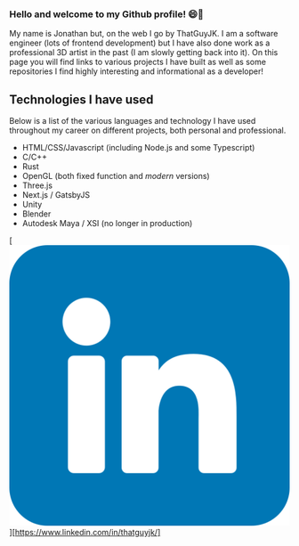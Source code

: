 ### Hello and welcome to my Github profile! 😄👋

My name is Jonathan but, on the web I go by ThatGuyJK. I am a software engineer (lots of frontend development) but I have also done work as a professional 3D artist in the past (I am slowly getting back into it). On this page you will find links to various projects I have built as well as some repositories I find highly interesting and informational as a developer!

## Technologies I have used
Below is a list of the various languages and technology I have used throughout my career on different projects, both personal and professional.
- HTML/CSS/Javascript (including Node.js and some Typescript)
- C/C++
- Rust
- OpenGL (both fixed function and _modern_ versions)
- Three.js
- Next.js / GatsbyJS
- Unity
- Blender
- Autodesk Maya / XSI (no longer in production)

[![LinkedIn](https://github.com/thatguyjk/thatguyjk/blob/main/linkedin.png)][https://www.linkedin.com/in/thatguyjk/]

<!--
**thatguyjk/thatguyjk** is a ✨ _special_ ✨ repository because its `README.md` (this file) appears on your GitHub profile.

Here are some ideas to get you started:

- 🔭 I’m currently working on ...
- 🌱 I’m currently learning ...
- 👯 I’m looking to collaborate on ...
- 🤔 I’m looking for help with ...
- 💬 Ask me about ...
- 📫 How to reach me: ...
- 😄 Pronouns: ...
- ⚡ Fun fact: ...
-->
